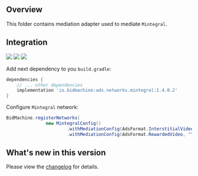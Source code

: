 ## Overview

This folder contains mediation adapter used to mediate `Mintegral`.

## Integration

[<img src="https://img.shields.io/badge/Min%20SDK%20version-1.4.0-brightgreen">](https://github.com/bidmachine/BidMachine-Android-SDK)
[<img src="https://img.shields.io/badge/Network%20Adapter%20version-1.4.0.2-brightgreen">](https://artifactory.bidmachine.io/bidmachine/io/bidmachine/ads.networks.mintegral/1.4.0.2/)
[<img src="https://img.shields.io/badge/Network%20version-9.13.5-blue">](http://cdn-adn.rayjump.com/cdn-adn/v2/markdown_v2/index.html?file=sdk-m_sdk-android&lang=en)

Add next dependency to you `build.gradle`:

```groovy
dependencies {
    // ... other dependencies
    implementation 'io.bidmachine:ads.networks.mintegral:1.4.0.2'
}
```

Configure `Mintegral` network:

```java
BidMachine.registerNetworks(
               new MintegralConfig()
                       .withMediationConfig(AdsFormat.InterstitialVideo, "YOUR_UNIT_ID")
                       .withMediationConfig(AdsFormat.RewardedVideo, "YOUR_UNIT_ID", "YOUR_REWARD_ID");
```

## What's new in this version

Please view the [changelog](CHANGELOG.md) for details.